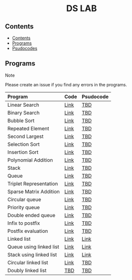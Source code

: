 <h1 align="center">DS LAB</h1>

## Contents
- [Contents](#contents)
- [Programs](#programs)
- [Psudocodes](#psudocodes)

## Programs

>[!NOTE]  
>Please create an issue if you find any errors in the programs.

| Program | Code | Psudocode |
| :--- | :--- | :--- |
| Linear Search | [Link](https://github.com/csc-mec/DS_LAB/blob/main/linear_search.c) | [TBD](#linear-search) |
| Binary Search | [Link](https://github.com/csc-mec/DS_LAB/blob/main/binary_search.c) | [TBD](#binary-search) |
| Bubble Sort | [Link](https://github.com/csc-mec/DS_LAB/blob/main/bubble_sort.c) | [TBD](#bubble-sort) |
| Repeated Element | [Link](https://github.com/csc-mec/DS_LAB/blob/main/RepeatedElement.c) | [TBD](#repeated-element) |
| Second Largest | [Link](https://github.com/csc-mec/DS_LAB/blob/main/SecondLargest.c) | [TBD](#second-largest) |
| Selection Sort | [Link](https://github.com/csc-mec/DS_LAB/blob/main/selection_sort.c) | [TBD](#selection-sort) |
| Insertion Sort | [Link](https://github.com/csc-mec/DS_LAB/blob/main/InsertionSort.c)| [TBD](#insertion-sort) |
| Polynomial Addition | [Link](https://github.com/csc-mec/DS_LAB/blob/main/polynomial_add.c) | [TBD](#polynomial-addition) |
| Stack | [Link](https://github.com/csc-mec/DS_LAB/blob/main/stack.c) | [TBD](#stack) |
| Queue | [Link](https://github.com/csc-mec/DS_LAB/blob/main/queue.c) | [TBD](#queue) |
| Triplet Representation | [Link](https://github.com/csc-mec/DS_LAB/blob/main/SparseMatrix.c) | [TBD](#triplet-representation) |
| Sparse Matrix Addition | [Link](https://github.com/csc-mec/DS_LAB/blob/main/SparseMatrixAddition.c) | [TBD](#sparse-matrix-addition) |
| Circular queue | [Link](https://github.com/csc-mec/DS_LAB/blob/main/CircularQueue.c) | [TBD](#circular-queue) |
| Priority queue | [Link](https://github.com/csc-mec/DS_LAB/blob/main/PriorityQueue.c) | [TBD](#priority-queue) |
| Double ended queue | [Link](https://github.com/csc-mec/DS_LAB/blob/main/DoubleEndedQueue.c) | [TBD](#double-ended-queue) |
| Infix to postfix | [Link](https://github.com/csc-mec/DS_LAB/blob/main/Infix_to_Postfix.c) | [TBD](#infix-to-postfix) |
| Postfix evaluation | [Link](https://github.com/csc-mec/DS_LAB/blob/main/PostfixEvaluation.c) | [TBD](#postfix-evaluation) |
| Linked list | [Link](https://github.com/csc-mec/DS_LAB/blob/main/Linked_List_All.c) | [Link](#linked-list) |
| Queue using linked list | [Link](https://github.com/csc-mec/DS_LAB/blob/main/queue_using_linked_list.c) | [Link](#queue-using-linked-list) |
| Stack using linked list | [Link](https://github.com/csc-mec/DS_LAB/blob/main/StackLinkedList.c) | [Link](#stack-using-linked-list) |
| Circular linked list | [Link](https://github.com/csc-mec/DS_LAB/blob/main/CircularLinkedList.c) | [TBD](#circular-linked-list) |
| Doubly linked list | [TBD]() | [TBD](#doubly-linked-list) |


